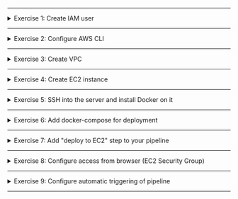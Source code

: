 </details>

******

<details>
<summary>Exercise 1: Create IAM user </summary>
 <br />

**permissions needed for the AWS user**
- Create VPC and Subnet
- Create EC2 instance 
- Create Security Group for EC2

**Create a new user and a group**

```sh
# Check that you have configured AWS admin user locally
aws configure list
cat ~/.aws/credentials

# Create a new IAM user using "your name" with UI and CLI access
aws iam create-user --user-name nana

# Create a group "devops"
aws iam create-group --group-name devops

# Add your user to "devops" group
aws iam add-user-to-group --user-name nana --group-name devops

# Verify that devops group contains your user
aws iam get-group --group-name devops

````

**Give user UI and CLI access**

```sh
# Generate user keys for CLI access & save key.txt file in safe location
aws iam create-access-key --user-name nana > key.txt

# Generate user login credentials for UI & save password in safe location
aws iam create-login-profile --user-name nana --password MyTestPassword123

# Give user permission to change password
aws iam list-policies | grep ChangePassword
aws iam attach-user-policy --user-name nana --policy-arn "arn:aws:iam::aws:policy/IAMUserChangePassword"

```

**Assign permissions to the user through group**

```sh
# Check which policies are available for managing EC2 & VPC services, including subnet and security groups
aws iam list-policies | grep EC2FullAccess
aws iam list-policies | grep VPCFullAccess

# Give devops group needed permissions
aws iam attach-group-policy --group-name devops --policy-arn "arn:aws:iam::aws:policy/AmazonEC2FullAccess"
aws iam attach-group-policy --group-name devops --policy-arn "arn:aws:iam::aws:policy/AmazonVPCFullAccess"

# Check policies for group
aws iam list-attached-group-policies --group-name devops

```


</details>

******

<details>
<summary>Exercise 2: Configure AWS CLI </summary>
 <br />

**steps**

```sh
# Save your current admin user keys from ~/.aws/credentials in a safe location

# Set credentials for the new user in AWS CLI from key.txt file
$ aws configure
AWS Access Key ID [****]: new-access-key-id
AWS Secret Access Key [****]: new-secret-access-key
Default region name [us-west-1]: new-region
Default output format [None]:

# You can try to validate that ~/.aws/credentials contains the keys of the new user 

```

</details>

******

<details>
<summary>Exercise 3: Create VPC </summary>
 <br />

You can refer to this official document for the latest implementation of the aws cli commands, in case something has changed:
https://docs.aws.amazon.com/vpc/latest/userguide/vpc-subnets-commands-example.html

**Create VPC with 1 Subnet**
```sh

# Create VPC and return VPC id
aws ec2 create-vpc --cidr-block 10.0.0.0/16 --query Vpc.VpcId --output text

# Create subnet in the VPC
aws ec2 create-subnet --vpc-id vpc-id --cidr-block 10.0.1.0/24

# Return subnet ID
aws ec2 describe-subnets --filters "Name=vpc-id,Values=vpc-id" 

```

**Make our subnet public by attaching it internet gateway**
```sh
# Create internet gateway & return the gateway id
aws ec2 create-internet-gateway --query InternetGateway.InternetGatewayId --output text

# Attach internet gateway to our VPC
aws ec2 attach-internet-gateway --vpc-id vpc-id --internet-gateway-id igw-id

# Create a custom Route table for our VPC & return route table ID
aws ec2 create-route-table --vpc-id vpc-id --query RouteTable.RouteTableId --output text

# Create Route rule for handling all traffic between internet & VPC
aws ec2 create-route --route-table-id rtb-id --destination-cidr-block 0.0.0.0/0 --gateway-id igw-id

# Valide your custom route table has correct configuraton, 1 local and 1 interent gateway routes
aws ec2 describe-route-tables --route-table-id rtb-id

# Associate subnet with the route table to allow internet traffic in the subnet as well
aws ec2 associate-route-table  --subnet-id subnet-id --route-table-id rtb-id

```

**Create security group in the VPC to allow access on port 22**
```sh
# Create security group - this will print security group id as output
aws ec2 create-security-group --group-name SSHAccess --description "Security group for SSH access" --vpc-id vpc-id

# Add incoming access on port 22 from all sources to security group
aws ec2 authorize-security-group-ingress --group-id sg-id --protocol tcp --port 22 --cidr 0.0.0.0/0
# You can also specify your IP address CIDR block instead of 0.0.0.0/0 for more security

```
</details>

******

<details>
<summary>Exercise 4: Create EC2 instance </summary>
 <br />

**Create EC2 instance into our subnet**
```sh
# Create key pair, save it locally in pem file and set stricter permissions on it for later use
aws ec2 create-key-pair --key-name WebServerKeyPair --query "KeyMaterial" --output text > WebServerKeyPair.pem
chmod 400 WebServerKeyPair.pem

# Create 1 EC2 instance with the above key, in our subnet and using the security group we created. Check the UI to get an up to date image-id
aws ec2 run-instances --image-id image-id --count 1 --instance-type t2.micro --key-name WebServerKeyPair --security-group-ids sg-id --subnet-id subnet-id --associate-public-ip-address

# Validate that EC2 instance is in a running state, and get its public ip address to connect via ssh
aws ec2 describe-instances --instance-id i-0146854b7443af453 --query "Reservations[*].Instances[*].{State:State.Name,Address:PublicIpAddress}"

```

</details>

******

<details>
<summary>Exercise 5: SSH into the server and install Docker on it </summary>
 <br />

**steps:**
```sh
# ssh into EC2 instance using the public IP address we got earlier
# Note: EC2 must be in a running state & relative path to WebServerKeyPair.pem must be correct
ssh -i "WebServerKeyPair.pem" ec2-user@public-ip-address

# Install Docker, start docker service and allow ec2-user to run docker commands without sudo by adding it to docker group
sudo yum update -y && sudo yum install -y docker
sudo systemctl start docker 
sudo usermod -aG docker ec2-user

```

</details>

******

<details>
<summary>Exercise 6: Add docker-compose for deployment </summary>
 <br />

**docker-compose.yaml:**

```sh
version: '3.8'
services:
    nodejs-app:
      image: ${IMAGE}
      ports:
        - 3000:3000

```

</details>

******

<details>
<summary>Exercise 7: Add "deploy to EC2" step to your pipeline </summary>
 <br />


**Create ssh keys credentials in Jenkins**
- name the keys credentials: `ec2-server-key` and add the private ssh key from `WebServerKeyPair.pem` as its content. You will use this to ssh into the EC2 server from Jenkins 

**Create server-cmds.sh file**
```sh
export IMAGE=$1
docker-compose -f docker-compose.yaml up --detach
echo "success"
```

Add the 'deploy to EC2' step to the Jenkinsfile from the previous exercise: 8 - Build Automation & CI/CD with Jenkins

**Jenkinsfile:**
```sh
pipeline {
    agent any
      tools {
        nodejs "node"
      }
      stages {
        stage('increment version') {
          ...
        }
        stage('Run tests') {
          ...
        }
        stage('Build and Push docker image') {
          ...
        }
        stage('deploy to EC2') {
            steps {
                script {
                   def shellCmd = "bash ./server-cmds.sh ${IMAGE_NAME}"
                   def ec2Instance = "ec2-user@public-ip-address"

                   sshagent(['ec2-server-key']) {
                       sh "scp -o StrictHostKeyChecking=no server-cmds.sh ${ec2Instance}:/home/ec2-user"
                       sh "scp -o StrictHostKeyChecking=no docker-compose.yaml ${ec2Instance}:/home/ec2-user"
                       sh "ssh -o StrictHostKeyChecking=no ${ec2Instance} ${shellCmd}"
                   }     
                }
            }
        }
        stage('commit version update') {
          ...
        }
    }     
}

```

</details>

******


<details>
<summary>Exercise 8: Configure access from browser (EC2 Security Group) </summary>
 <br />

**Open application's port 3000 in security group to make app accessible from browser**

```sh
aws ec2 authorize-security-group-ingress --group-id sg-id --protocol tcp --port 3000 --cidr 0.0.0.0/0

```

</details>

******

<details>
<summary>Exercise 9: Configure automatic triggering of pipeline </summary>
 <br />

**Add branch based logic to Jenkinsfile**

```sh
# when the current branch is master, execute all steps. If it's not master, execute only the "run tests" step
pipeline {
    agent any
      tools {
        nodejs "node"
      }
      stages {
        stage('increment version') {
          when {
            expression {
              return env.GIT_BRANCH == "master"
            }
          }
          steps {
            script {
                ...  
            }
          }
        }
        stage('Run tests') {
          steps {
            script {
                ...  
            }
          }
        }
        stage('Build and Push docker image') {
          when {
            expression {
              return env.GIT_BRANCH == "master"
            }
          }
          steps {
            script {
                ...  
            }
          }
        }
        stage('deploy to EC2') {
          when {
            expression {
              return env.GIT_BRANCH == "master"
            }
          }
          steps {
            script {
                ...  
            }
          }
        }
        stage('commit version update') {
          when {
            expression {
              return env.GIT_BRANCH == "master"
            }
          }
          steps {
            script {
                ...  
            }
          }  
        }
    }     
}

```

**Add webhook to trigger pipeline automatically**

Refer to video 08.15 - Webhooks - Trigger Pipeline Jobs automatically 

</details>

******